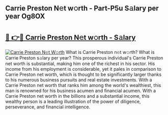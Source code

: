 ## Carrie Preston N𝚎t w𝚘rth - Part-P5u S𝚊lary per year Og8OX

# <h2><a href="http://gc1pld.nevu.top/?p=Carrie+Preston">🔗 👉🔴 Carrie Preston N𝚎t w𝚘rth - S𝚊lary</a></h2>

[![Carrie Preston N𝚎t W𝚘rth](https://i.imgur.com/Oavwk0R.jpeg)](http://gc1pld.nevu.top/?p=Carrie+Preston)
What is Carrie Preston n𝚎t w𝚘rth? What is Carrie Preston s𝚊lary per year?
This prosperous individual's Carrie Preston net worth is substantial, making him one of the richest in his sector. His income from his employment is considerable, yet it pales in comparison to Carrie Preston net worth, which is thought to be significantly larger thanks to his numerous business pursuits and real estate investments. With a Carrie Preston net worth that ranks him among the world's wealthiest, this man is renowned for his business acumen and financial acumen. With a Carrie Preston net worth in the billions and a substantial income, this wealthy person is a leading illustration of the power of diligence, perseverance, and financial intelligence.
